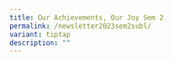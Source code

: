```yaml
---
title: Our Achievements, Our Joy Sem 2
permalink: /newsletter2023sem2subl/
variant: tiptap
description: ""
---
```

